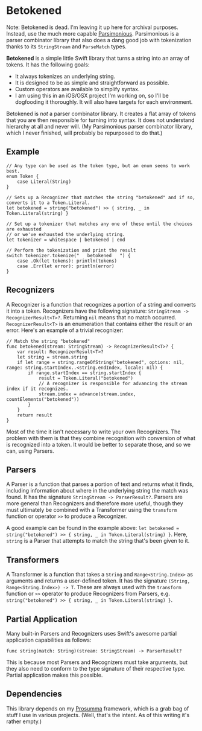 # Betokened

Note: Betokened is dead. I'm leaving it up here for archival purposes. Instead, use the much more capable [Parsimonious](https://github.com/Prosumma/Parsimonious). Parsimonious is a parser combinator library that also does a dang good job with tokenization thanks to its `StringStream` and `ParseMatch` types.

**Betokened** is a simple little Swift library that turns a string into an array of tokens. It has the following goals:

- It always tokenizes an underlying string.
- It is designed to be as simple and straightforward as possible.
- Custom operators are available to simplify syntax.
- I am using this in an iOS/OSX project I'm working on, so I'll be dogfooding it thoroughly. It will also have targets for each environment.

Betokened is *not* a parser combinator library. It creates a flat array of tokens that you are then responsible for turning into syntax. It does not understand hierarchy at all and never will. (My Parsimonious parser combinator library, which I never finished, will probably be repurposed to do that.)

## Example

    // Any type can be used as the token type, but an enum seems to work best.
    enum Token {
        case Literal(String)
    }

    // Sets up a Recognizer that matches the string "betokened" and if so, converts it to a Token.Literal.
    let betokened = string("betokened") >> { string, _ in Token.Literal(string) }

    // Set up a tokenizer that matches any one of these until the choices are exhausted
    // or we've exhausted the underlying string.
    let tokenizer = whitespace | betokened | end

    // Perform the tokenization and print the result
    switch tokenizer.tokenize("   betokened   ") {
        case .Ok(let tokens): println(tokens)
        case .Err(let error): println(error)
    }

## Recognizers

A Recognizer is a function that recognizes a portion of a string and converts it into a token. Recognizers have the following signature: `StringStream -> RecognizerResult<T>?`. Returning `nil` means that no match occurred. `RecognizerResult<T>` is an enumeration that contains either the result or an error. Here's an example of a trivial recognizer:

    // Match the string "betokened"
    func betokened(stream: StringStream) -> RecognizerResult<T>? {
        var result: RecognizerResult<T>?
        let string = stream.string
        if let range = string.rangeOfString("betokened", options: nil, range: string.startIndex..<string.endIndex, locale: nil) {
            if range.startIndex == string.startIndex {
                result = Token.Literal("betokened")
                // A recognizer is responsible for advancing the stream index if it recognizes.
                stream.index = advance(stream.index, countElements("betokened"))
            }
        }
        return result
    }

Most of the time it isn't necessary to write your own Recognizers. The problem with them is that they combine recognition with conversion of what is recognized into a token. It would be better to separate those, and so we can, using Parsers.

## Parsers

A Parser is a function that parses a portion of text and returns what it finds, including information about where in the underlying string the match was found. It has the signature `StringStream -> ParserResult?`. Parsers are more general than Recognizers and therefore more useful, though they must ultimately be combined with a Transformer using the `transform` function or operator `>>` to produce a Recognizer.

A good example can be found in the example above: `let betokened = string("betokened") >> { string, _ in Token.Literal(string) }`. Here, `string` is a Parser that attempts to match the string that's been given to it.

## Transformers

A Transformer is a function that takes a `String` and `Range<String.Index>` as arguments and returns a user-defined token. It has the signature `(String, Range<String.Index>) -> T`. These are always used with the `transform` function or `>>` operator to produce Recognizers from Parsers, e.g. `string("betokened") >> { string, _ in Token.Literal(string) }`.

## Partial Application

Many built-in Parsers and Recognizers uses Swift's awesome partial application capabilities as follows:

    func string(match: String)(stream: StringStream) -> ParserResult?

This is because most Parsers and Recognizers must take arguments, but they also need to conform to the type signature of their respective type. Partial application makes this possible.

## Dependencies

This library depends on my [Prosumma](https://github.com/Prosumma/Prosumma) framework, which is a grab bag of stuff I use in various projects. (Well, that's the intent. As of this writing it's rather empty.)
